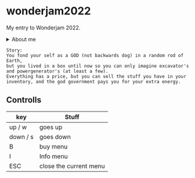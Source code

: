 # wonderjam2022
My entry to Wonderjam 2022.

<details>
<summary>About me</summary>

[My website](https://bendi.cf/)

<p>I'm a very cool software developer... yeah</p>
</details>



```
Story:
You fond your self as a GOD (not backwards dog) in a random rod of Earth,
but you lived in a box until now so you can only imagine excavator's and powergenerator's (at least a few).
Everything has a price, but you can sell the stuff you have in your inventory, and the god government pays you for your extra energy.
```




## Controlls

|    key   |         Stuff          |
|----------|------------------------|
|   up / w | goes up                |
| down / s | goes down              |
|        B | buy menu               |
|        I | Info menu              |
|      ESC | close the current menu |

